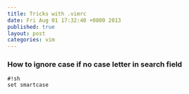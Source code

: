 ```yaml
---
title: Tricks with .vimrc
date: Fri Aug 01 17:32:40 +0800 2013
published: true
layout: post
categories: vim
---
```


### How to ignore case if no case letter in search field

	#!sh
	set smartcase 

